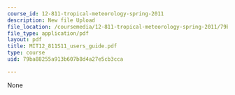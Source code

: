 ```yaml
---
course_id: 12-811-tropical-meteorology-spring-2011
description: New file Upload
file_location: /coursemedia/12-811-tropical-meteorology-spring-2011/79ba88255a913b607b8d4a27e5cb3cca_MIT12_811S11_users_guide.pdf
file_type: application/pdf
layout: pdf
title: MIT12_811S11_users_guide.pdf
type: course
uid: 79ba88255a913b607b8d4a27e5cb3cca

---
```

None